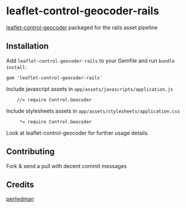 # leaflet-control-geocoder-rails

[leaflet-control-geocoder](https://github.com/perliedman/leaflet-control-geocoder) packaged for the rails asset pipeline

## Installation

Add `leaflet-control-geocoder-rails` to your Gemfile and run `bundle install`:

    gem 'leaflet-control-geocoder-rails'

Include javascript assets in `app/assets/javascripts/application.js`

        //= require Control.Geocoder

Include stylesheets assets in `app/assets/stylesheets/application.css`

         *= require Control.Geocoder

Look at leaflet-control-geocoder for further usage details.

## Contributing

Fork & send a pull with decent commit messages

## Credits

[perliedman](https://github.com/perliedman)
